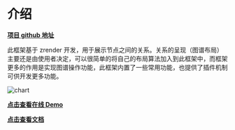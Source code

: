 # 介绍
[**项目 github 地址**](https://github.com/hepeng10/roc-charts)

此框架基于 zrender 开发，用于展示节点之间的关系。关系的呈现（图谱布局）主要还是由使用者决定，可以很简单的将自己的布局算法加入到此框架中，而框架更多的作用是实现图谱操作功能，此框架内置了一些常用功能，也提供了插件机制可供开发更多功能。  

![chart](https://github.com/hepeng10/roc-charts/raw/master/chart.png)


[**点击查看在线 Demo**](https://hepeng10.github.io/roc-charts-demo/#/)

[**点击查看文档**](https://hepeng10.github.io/roc-charts-document/)